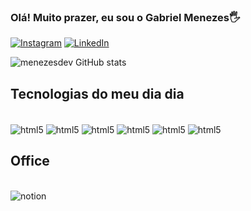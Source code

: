 ### Olá! Muito prazer, eu sou o Gabriel Menezes🖐️

[![Instagram](https://img.shields.io/badge/Instagram-E4405F?style=for-the-badge&logo=instagram&logoColor=white)](https://www.instagram.com/gaab.riielll/?next=%2F)
[![LinkedIn](https://img.shields.io/badge/LinkedIn-0077B5?style=for-the-badge&logo=linkedin&logoColor=white)](https://www.linkedin.com/in/gabriel-menezesdev/)

![menezesdev GitHub stats](https://github-readme-stats.vercel.app/api?username=menezesdev&show_icons=true&theme=tokyonight)

## Tecnologias do meu dia dia 

<div style="display: inline-block"></br>
    <img align="center"alt="html5" src="https://img.shields.io/badge/HTML5-E34F26?style=for-the-badge&logo=html5&logoColor=white
    "/>
        <img align="center"alt="html5" src="    https://img.shields.io/badge/CSS3-1572B6?style=for-the-badge&logo=css3&logoColor=white"/>
        <img align="center"alt="html5" src="https://img.shields.io/badge/JavaScript-F7DF1E?style=for-the-badge&logo=javascript&logoColor=black
        e"/>
        <img align="center"alt="html5" src="https://img.shields.io/badge/TypeScript-007ACC?style=for-the-badge&logo=typescript&logoColor=white"/>
        <img align="center"alt="html5" src="https://img.shields.io/badge/React-20232A?style=for-the-badge&logo=react&logoColor=61DAFB"/>
        <img align="center"alt="html5" src="https://img.shields.io/badge/MongoDB-4EA94B?style=for-the-badge&logo=mongodb&logoColor=white
        "/>
</div>


## Office

<div style="display: inline-block"></br>
    <img align="center"alt="notion" src="https://img.shields.io/badge/Notion-000000?style=for-the-badge&logo=notion&logoColor=white
    "/>
